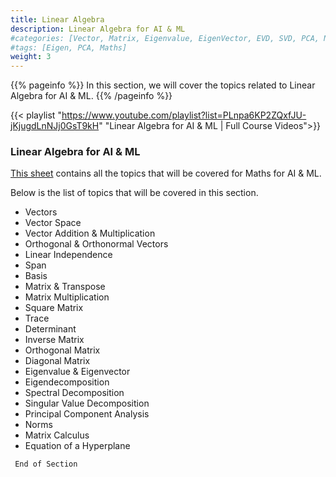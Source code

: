 ```yaml
---
title: Linear Algebra
description: Linear Algebra for AI & ML
#categories: [Vector, Matrix, Eigenvalue, EigenVector, EVD, SVD, PCA, Norms]
#tags: [Eigen, PCA, Maths]
weight: 3
---
```


{{% pageinfo %}}
In this section, we will cover the topics related to Linear Algebra for AI & ML.
{{% /pageinfo %}}

{{< playlist "https://www.youtube.com/playlist?list=PLnpa6KP2ZQxfJU-jKjugdLnNJj0GsT9kH" 
"Linear Algebra for AI & ML | Full Course Videos">}}

###  Linear Algebra for AI & ML
[This sheet](https://docs.google.com/spreadsheets/d/1NUv9DrXJcFZs0SGHiLo8GSyCP58nR2_1lD1YDGzwC1A/edit?gid=701104685#gid=701104685) contains all the topics that will be covered for Maths for AI & ML.

Below is the list of topics that will be covered in this section.
- Vectors
- Vector Space
- Vector Addition & Multiplication
- Orthogonal & Orthonormal Vectors
- Linear Independence
- Span
- Basis
- Matrix & Transpose
- Matrix Multiplication
- Square Matrix
- Trace
- Determinant
- Inverse Matrix
- Orthogonal Matrix
- Diagonal Matrix
- Eigenvalue & Eigenvector
- Eigendecomposition
- Spectral Decomposition
- Singular Value Decomposition
- Principal Component Analysis
- Norms
- Matrix Calculus
- Equation of a Hyperplane

``` End of Section```